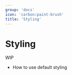 ```yaml
---
group: 'docs'
icon: 'carbon:paint-brush'
title: 'Styling'
---
```


# Styling

WIP

- How to use default styling
